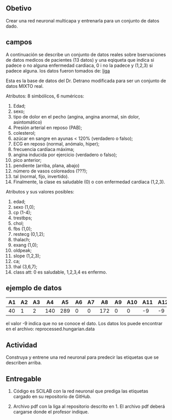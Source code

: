## Obetivo

Crear una red neuronal multicapa y entrenarla para un conjunto de datos dado.

## campos

A continuación se describe un conjunto de datos reales sobre bservaciones de datos medicos de pacientes (13 datos) y una eqiqueta que indica si padece o no alguna enfermedad cardiaca, 0 i no la padece y (1,2,3) si padece alguna. los datos fueron tomados de: [liga](https://archive.ics.uci.edu/dataset/45/heart+disease)

Esta es la base de datos del Dr. Detrano modificada para ser un conjunto de datos MIXTO real.

Atributos: 8 simbólicos, 6 numéricos:

1. Edad; 
2. sexo; 
3. tipo de dolor en el pecho (angina, angina anormal, sin dolor, asintomático)
4. Presión arterial en reposo (PAB); 
5. colesterol; 
6. azúcar en sangre en ayunas < 120% (verdadero o falso); 
7. ECG en reposo (normal, anómalo, hiper); 
8. frecuencia cardíaca máxima;
9. angina inducida por ejercicio (verdadero o falso); 
10. pico anterior; 
11. pendiente (arriba, plana, abajo)
12. número de vasos coloreados (???); 
13. tal (normal, fijo, invertido). 
14. Finalmente, la clase es saludable (0) o con enfermedad cardíaca (1,2,3).

Atributos y sus valores posibles:
1. edad; 
2. sexo (1,0); 
3. cp (1-4); 
4. trestbps; 
5. chol; 
6. fbs (1,0); 
7. restecg (0,1,2);
8. thalach; 
9. exang (1,0); 
10. oldpeak; 
11. slope (1,2,3); 
12. ca; 
13. thal (3,6,7);
14. class att: 0 es saludable, 1,2,3,4 es enfermo.

## ejemplo de datos

| A1 | A2 | A3 | A4  | A5  | A6  | A7  | A8  | A9 | A10  | A11| A12 | A13| A14|
|----|----|----|-----|-----|-----|-----|-----|----|------|----|-----|----|----|
|40  |1   | 2  | 140 | 289 | 0   | 0   | 172 | 0  |  0   | -9 | -9  | -9 |  0 |


el valor -9 indica que no se conoce el dato.
Los datos los puede encontrar en el archivo: reprocessed.hungarian.data

## Actividad

Construya y entrene una red neuronal para predecir las etiquetas que se describen arriba.

## Entregable

1. Código es SCILAB con la red neuronal que prediga las etiquetas cargado en su repositorio de GitHub.

2. Archivo pdf con la liga al repositorio descrito en 1. El archivo pdf deberá cargarse donde el profesor indique.

